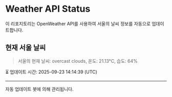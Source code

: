 
# Weather API Status

이 리포지토리는 OpenWeather API를 사용하여 서울의 날씨 정보를 자동으로 업데이트합니다.

## 현재 서울 날씨
> 서울의 현재 날씨: overcast clouds, 온도: 21.13°C, 습도: 64%

⏳ 업데이트 시간: 2025-09-23 14:14:39 (UTC)

---
자동 업데이트 봇에 의해 관리됩니다.
